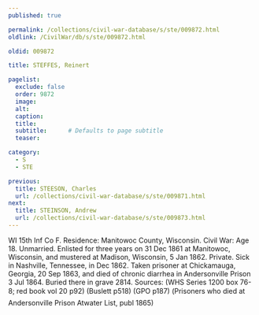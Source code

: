 ```yaml
---
published: true

permalink: /collections/civil-war-database/s/ste/009872.html
oldlink: /CivilWar/db/s/ste/009872.html

oldid: 009872

title: STEFFES, Reinert

pagelist:
  exclude: false
  order: 9872
  image: 
  alt:
  caption:
  title:
  subtitle:      # Defaults to page subtitle
  teaser:

category: 
  - S 
  - STE

previous:
  title: STEESON, Charles
  url: /collections/civil-war-database/s/ste/009871.html  
next:
  title: STEINSON, Andrew
  url: /collections/civil-war-database/s/ste/009873.html   
---
```

WI 15th Inf Co F. Residence: Manitowoc County, Wisconsin. Civil War: Age 18. Unmarried. Enlisted for three years on 31 Dec 1861 at Manitowoc, Wisconsin, and mustered at Madison, Wisconsin, 5 Jan 1862. Private. Sick in Nashville, Tennessee, in Dec 1862. Taken prisoner at Chickamauga, Georgia, 20 Sep 1863, and died of chronic diarrhea in Andersonville Prison 3 Jul 1864. Buried there in grave 2814. Sources: (WHS Series 1200 box 76-8; red book vol 20 p92) (Buslett p518) (GPO p187) (&#147;Prisoners who died at Andersonville Prison&#148; Atwater List, publ 1865)